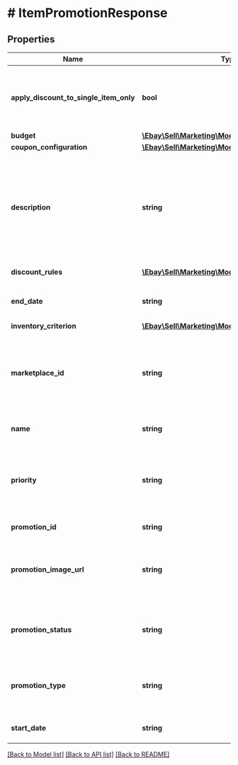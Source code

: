 # # ItemPromotionResponse

## Properties

Name | Type | Description | Notes
------------ | ------------- | ------------- | -------------
**apply_discount_to_single_item_only** | **bool** | If set to true, the discount is applied only when the buyer purchases multiple quantities of a single item in the promotion. Otherwise, the promotional discount applies to multiple quantities of any items in the promotion. Different variations of a multi-variation item are considered to be the same item. Note that this flag is not relevant if the inventoryCriterion container identifies a single listing ID for the promotion. | [optional]
**budget** | [**\Ebay\Sell\Marketing\Model\Amount**](Amount.md) |  | [optional]
**coupon_configuration** | [**\Ebay\Sell\Marketing\Model\CouponConfiguration**](CouponConfiguration.md) |  | [optional]
**description** | **string** | Required for CODED_COUPON promotions, this is the seller-defined &amp;quot;tag line&amp;quot; for the offer, such as &amp;quot;Save on designer shoes.&amp;quot; The tag line appears under the &amp;quot;offer-type text&amp;quot; that is generated for the promotion and is displayed under the offer tile that is shown on the seller&#39;s All Offers page and on the event page for the promotion. This tag line is not used with volume pricing promotions. Note: Offer-type text is a teaser that&#39;s presented throughout the buyer&#39;s journey through the sales flow and is generated by eBay. This text is not editable by the seller&amp;mdash;it&#39;s derived from the settings in the discountRules and discountSpecification fields&amp;mdash;and can be, for example, &amp;quot;Extra 20% off when you buy 3+&amp;quot;. Maximum length: 50 | [optional]
**discount_rules** | [**\Ebay\Sell\Marketing\Model\DiscountRule[]**](DiscountRule.md) | A list containing the promotion benefits (discountRule) and the rules that define when the benefit is applied (discountSpecification). | [optional]
**end_date** | **string** | The date and time the promotion ends in UTC format (yyyy-MM-ddThh:mm:ssZ). If this field is blank (null), it indicates the promotion has no end date. For display purposes, convert this time into the local time of the seller. | [optional]
**inventory_criterion** | [**\Ebay\Sell\Marketing\Model\InventoryCriterion**](InventoryCriterion.md) |  | [optional]
**marketplace_id** | **string** | The eBay marketplace ID of the site where the threshold promotion is hosted. Threshold promotions are currently supported on a limited number of eBay marketplaces. Valid values: EBAY_AU &#x3D; Australia EBAY_DE &#x3D; Germany EBAY_ES &#x3D; Spain EBAY_FR &#x3D; France EBAY_GB &#x3D; Great Britain EBAY_IT &#x3D; Italy EBAY_US &#x3D; United States For implementation help, refer to &lt;a href&#x3D;&#39;https://developer.ebay.com/api-docs/sell/marketing/types/ba:MarketplaceIdEnum&#39;&gt;eBay API documentation&lt;/a&gt; | [optional]
**name** | **string** | The seller-defined name or &amp;quot;title&amp;quot; of the promotion that the seller can use to identify a promotion. This label is not displayed in end-user flows. Maximum length: 90 | [optional]
**priority** | **string** | Applicable for only ORDER_DISCOUNT promotions, this field indicates the precedence of the promotion, which eBay uses to determine the position of a promotion on the seller&#39;s All Offers page. If an item is associated with multiple promotions, the promotion with the higher priority takes precedence. For implementation help, refer to &lt;a href&#x3D;&#39;https://developer.ebay.com/api-docs/sell/marketing/types/sme:PromotionPriorityEnum&#39;&gt;eBay API documentation&lt;/a&gt; | [optional]
**promotion_id** | **string** | A unique eBay-assigned ID for the promotion that&#39;s generated when the promotion is created. | [optional]
**promotion_image_url** | **string** | Required for CODED_COUPON and MARKDOWN_SALE promotions, optional for ORDER_DISCOUNT promotions, and not applicable for VOLUME_DISCOUNT promotions, this field is a URL that points to an image for the promotion. This image is displayed on the seller&#39;s All Offers page. The URL must point to either JPEG or PNG image and it must be a minimum of 500x500 pixels in dimension and cannot exceed 12Mb in size. | [optional]
**promotion_status** | **string** | The current status of the promotion. When creating a new promotion, this value must be set to either DRAFT or SCHEDULED. For implementation help, refer to &lt;a href&#x3D;&#39;https://developer.ebay.com/api-docs/sell/marketing/types/sme:PromotionStatusEnum&#39;&gt;eBay API documentation&lt;/a&gt; | [optional]
**promotion_type** | **string** | Indicates the type of the promotion, either CODED_COUPON, MARKDOWN_SALE, ORDER_DISCOUNT, or VOLUME_DISCOUNT. For implementation help, refer to &lt;a href&#x3D;&#39;https://developer.ebay.com/api-docs/sell/marketing/types/sme:PromotionTypeEnum&#39;&gt;eBay API documentation&lt;/a&gt; | [optional]
**start_date** | **string** | The date and time the promotion starts in UTC format (yyyy-MM-ddThh:mm:ssZ). For display purposes, convert this time into the local time of the seller. | [optional]

[[Back to Model list]](../../README.md#models) [[Back to API list]](../../README.md#endpoints) [[Back to README]](../../README.md)
